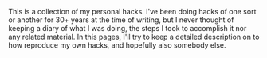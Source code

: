 This is a collection of my personal hacks. I've been doing hacks of one sort or another for 30+ years at the time of writing, but I never thought of keeping a diary of what I was doing, the steps I took to accomplish it nor any related material.
In this pages, I'll try to keep a detailed description on to how reproduce my own hacks, and hopefully also somebody else.
